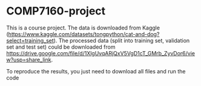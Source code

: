 # COMP7160-project
This is a course project.
The data is downloaded from Kaggle (https://www.kaggle.com/datasets/tongpython/cat-and-dog?select=training_set). The processed data (split into training set, validation set and test set) could be downloaded from https://drive.google.com/file/d/1XlgUvqARjQxV5VgD1cT_GMrb_ZyvDor6/view?usp=share_link.

To reproduce the results, you just need to download all files and run the code

